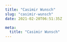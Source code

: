 ```yaml
---
title: "Casimir Wunsch"
slug: "casimir-wunsch"
date: 2021-02-20T06:51:35Z

meta:
  title: "Casimir Wunsch"
---
```


